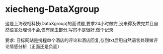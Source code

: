 # xiecheng-DataXgroup
这是上海观相科技(DataXgroup)的面试题,要求24小时做完,没来得及做完并且自然语言处理也不会,仅有爬虫部分,写的不是很好,做个记录

要求:
目标网站是携程单个酒店的评论和酒店回复,存到txt后用自然语言处理做评论情感分析（正面还是负面）














